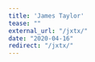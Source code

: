```yaml
---
title: 'James Taylor'
tease: ""
external_url: "/jxtx/"
date: "2020-04-16"
redirect: "/jxtx/"
---
```

